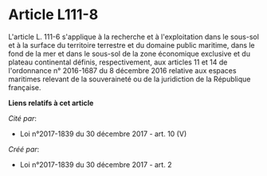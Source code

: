 # Article L111-8

L'article L. 111-6 s'applique à la recherche et à l'exploitation dans le sous-sol et à la surface du territoire terrestre et
du domaine public maritime, dans le fond de la mer et dans le sous-sol de la zone économique exclusive et du plateau
continental définis, respectivement, aux articles 11 et 14 de l'ordonnance n° 2016-1687 du 8 décembre 2016 relative aux
espaces maritimes relevant de la souveraineté ou de la juridiction de la République française.

**Liens relatifs à cet article**

_Cité par_:

  - Loi n°2017-1839 du 30 décembre 2017 - art. 10 (V)

_Créé par_:

  - Loi n°2017-1839 du 30 décembre 2017 - art. 2
